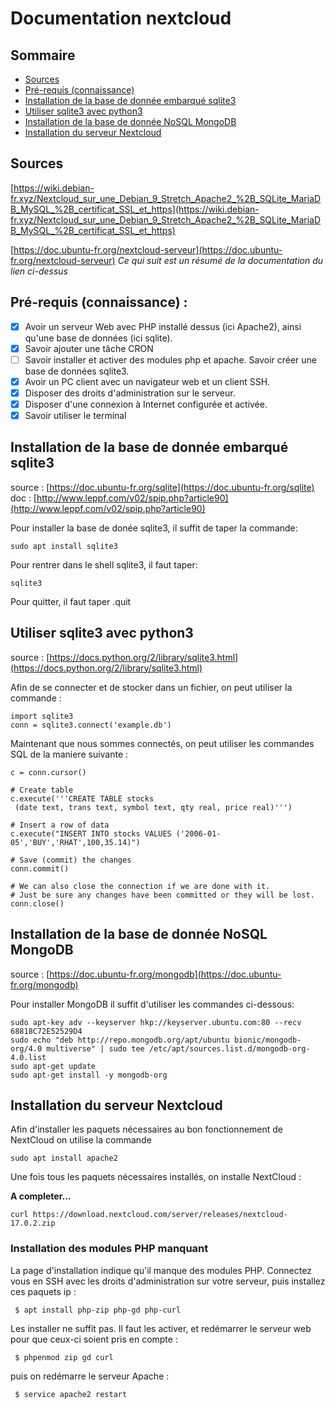 
# Documentation nextcloud

## Sommaire
- [Sources](#sources)
- [Pré-requis (connaissance)](#prerequis)
- [Installation de la base de donnée embarqué sqlite3](#installsqlite3)
- [Utiliser sqlite3 avec python3](#usesqlite3)
- [Installation de la base de donnée NoSQL MongoDB](#mongodb)
- [Installation du serveur Nextcloud](#installnextcloud)

<!-- Pour  ajouter un label utiliser un <span id=label></span>
 ---> 

<span id=sources></span> 
## Sources
[https://wiki.debian-fr.xyz/Nextcloud_sur_une_Debian_9_Stretch_Apache2_%2B_SQLite_MariaDB_MySQL_%2B_certificat_SSL_et_https](https://wiki.debian-fr.xyz/Nextcloud_sur_une_Debian_9_Stretch_Apache2_%2B_SQLite_MariaDB_MySQL_%2B_certificat_SSL_et_https)

[https://doc.ubuntu-fr.org/nextcloud-serveur](https://doc.ubuntu-fr.org/nextcloud-serveur)
*Ce qui suit est un résumé de la documentation du lien ci-dessus*

<span id=prerequis></span> 
## Pré-requis (connaissance) :

 - [x] Avoir un serveur Web avec PHP installé dessus (ici Apache2), ainsi qu'une base de données (ici sqlite).
 - [x] Savoir ajouter une tâche CRON
 - [ ] Savoir installer et activer des modules php et apache. Savoir créer une base de données sqlite3.
 - [x] Avoir un PC client avec un navigateur web et un client SSH.
 - [x] Disposer des droits d'administration sur le serveur.
 - [x] Disposer d'une connexion à Internet configurée et activée.
 - [x] Savoir utiliser le terminal

<span id=installsqlite3></span> 
## Installation de la base de donnée embarqué sqlite3
source : [https://doc.ubuntu-fr.org/sqlite](https://doc.ubuntu-fr.org/sqlite)
doc : [http://www.leppf.com/v02/spip.php?article90](http://www.leppf.com/v02/spip.php?article90)

Pour installer la base de donée sqlite3, il suffit de taper la commande:
```bash=
sudo apt install sqlite3
```

Pour rentrer dans le shell sqlite3, il faut taper:
```bash=
sqlite3
```

Pour quitter, il faut taper .quit

<span id=usesqlite3></span> 
## Utiliser sqlite3 avec python3
source : [https://docs.python.org/2/library/sqlite3.html](https://docs.python.org/2/library/sqlite3.html)

Afin de se connecter et de stocker dans un fichier, on peut utiliser la commande :
```python=
import sqlite3
conn = sqlite3.connect('example.db')
```
Maintenant que nous sommes connectés, on peut utiliser les commandes SQL de la maniere suivante :
```python=
c = conn.cursor()

# Create table
c.execute('''CREATE TABLE stocks
 (date text, trans text, symbol text, qty real, price real)''')

# Insert a row of data
c.execute("INSERT INTO stocks VALUES ('2006-01-05','BUY','RHAT',100,35.14)")

# Save (commit) the changes
conn.commit()

# We can also close the connection if we are done with it.
# Just be sure any changes have been committed or they will be lost.
conn.close()
```

<span id=mongodb></span> 
## Installation de la base de donnée NoSQL MongoDB

source : [https://doc.ubuntu-fr.org/mongodb](https://doc.ubuntu-fr.org/mongodb)

Pour installer MongoDB il suffit d'utiliser les commandes ci-dessous:
```bash=
sudo apt-key adv --keyserver hkp://keyserver.ubuntu.com:80 --recv 68818C72E52529D4
sudo echo "deb http://repo.mongodb.org/apt/ubuntu bionic/mongodb-org/4.0 multiverse" | sudo tee /etc/apt/sources.list.d/mongodb-org-4.0.list
sudo apt-get update
sudo apt-get install -y mongodb-org
```

<span id=installnextcloud></span> 
## Installation du serveur Nextcloud
Afin d'installer les paquets nécessaires au bon fonctionnement de NextCloud on utilise la commande 
```bash=
sudo apt install apache2 
```

Une fois tous les paquets nécessaires installés, on installe NextCloud :

**A completer...**

```bash=
curl https://download.nextcloud.com/server/releases/nextcloud-17.0.2.zip 
```
### Installation des modules PHP manquant

La page d'installation indique qu'il manque des modules PHP. Connectez vous en SSH  avec les  droits d'administration  sur votre serveur, puis installez ces paquets ip :
```bash=
 $ apt install php-zip php-gd php-curl
```
Les installer ne suffit pas. Il faut les activer, et redémarrer le serveur web pour que ceux-ci soient pris en compte :
```bash=
 $ phpenmod zip gd curl
```
puis on redémarre le serveur Apache :
```bash=
 $ service apache2 restart
```
